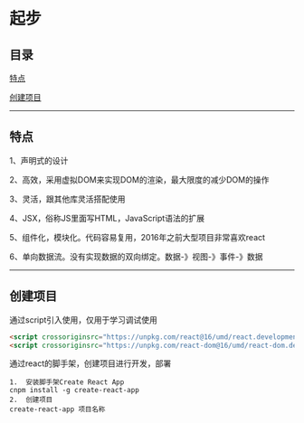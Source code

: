 # 起步

## 目录

[特点](#jump1)

[创建项目](#jump2)

---	

<span id="jump1"></span>

## 特点

1、声明式的设计

2、高效，采用虚拟DOM来实现DOM的渲染，最大限度的减少DOM的操作

3、灵活，跟其他库灵活搭配使用

4、JSX，俗称JS里面写HTML，JavaScript语法的扩展

5、组件化，模块化。代码容易复用，2016年之前大型项目非常喜欢react

6、单向数据流。没有实现数据的双向绑定。数据-》视图-》事件-》数据

---

<span id="jump2"></span>

## 创建项目

通过script引入使用，仅用于学习调试使用

```html
<script crossoriginsrc="https://unpkg.com/react@16/umd/react.development.js"></script>
<script crossoriginsrc="https://unpkg.com/react-dom@16/umd/react-dom.development.js"></script>
```

通过react的脚手架，创建项目进行开发，部署

```shell
1.	安装脚手架Create React App
cnpm install -g create-react-app
2.	创建项目
create-react-app 项目名称
```

